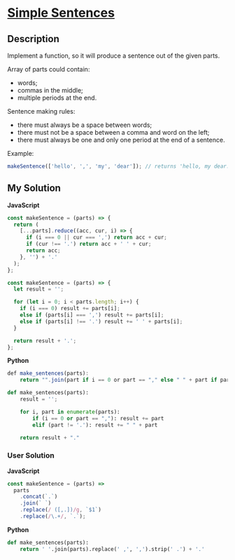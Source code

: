 # [Simple Sentences](https://www.codewars.com/kata/5297bf69649be865e6000922)

## Description

Implement a function, so it will produce a sentence out of the given parts.

Array of parts could contain:

- words;
- commas in the middle;
- multiple periods at the end.

Sentence making rules:

- there must always be a space between words;
- there must not be a space between a comma and word on the left;
- there must always be one and only one period at the end of a sentence.

Example:

```js
makeSentence(['hello', ',', 'my', 'dear']); // returns 'hello, my dear.'
```

## My Solution

**JavaScript**

```js
const makeSentence = (parts) => {
  return (
    [...parts].reduce((acc, cur, i) => {
      if (i === 0 || cur === ',') return acc + cur;
      if (cur !== '.') return acc + ' ' + cur;
      return acc;
    }, '') + '.'
  );
};
```

```js
const makeSentence = (parts) => {
  let result = '';

  for (let i = 0; i < parts.length; i++) {
    if (i === 0) result += parts[i];
    else if (parts[i] === ',') result += parts[i];
    else if (parts[i] !== '.') result += ' ' + parts[i];
  }

  return result + '.';
};
```

**Python**

```js
def make_sentences(parts):
    return "".join(part if i == 0 or part == "," else " " + part if part != "." else "" for i, part in enumerate(parts)) + "."
```

```py
def make_sentences(parts):
    result = '';

    for i, part in enumerate(parts):
        if (i == 0 or part == ","): result += part
        elif (part != '.'): result += " " + part

    return result + "."
```

### User Solution

**JavaScript**

```js
const makeSentence = (parts) =>
  parts
    .concat(`.`)
    .join(` `)
    .replace(/ ([,.])/g, `$1`)
    .replace(/\.+/, `.`);
```

**Python**

```py
def make_sentences(parts):
    return ' '.join(parts).replace(' ,', ',').strip(' .') + '.'
```
